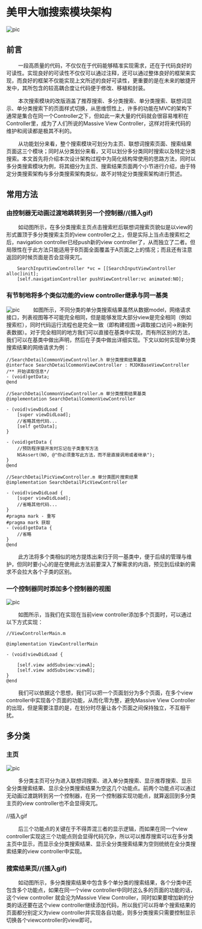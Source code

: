 # 美甲大咖搜索模块架构
![pic](https://github.com/30days-tech/iOS/blob/master/Coding%20Rules/markDownPic/美甲大咖搜索模块架构/部分设计图.png?raw=true)
## 前言

&nbsp;&nbsp;&nbsp;&nbsp;&nbsp;&nbsp;&nbsp;&nbsp;一段高质量的代码，不仅仅在于代码能够精准实现需求，还在于代码良好的可读性。实现良好的可读性不仅仅可以通过注释，还可以通过整体良好的框架来实现，而良好的框架不仅能实现上文所述的良好可读性，更重要的是在未来的敏捷开发中，其所包含的较高耦合度让代码便于修改、移植和封装。  

&nbsp;&nbsp;&nbsp;&nbsp;&nbsp;&nbsp;&nbsp;&nbsp;本次搜索模块的改版涵盖了推荐搜索、多分类搜索、单分类搜索、联想词显示、单分类搜索下的页面样式切换，从思维惯性上，许多的功能在MVC的架构下通常是集合在同一个Controller之下，但如此一来大量的代码就会很容易堆积在Controller里，成为了人们所说的Massive View Controller，这样对将来代码的维护和阅读都是极其不利的。

&nbsp;&nbsp;&nbsp;&nbsp;&nbsp;&nbsp;&nbsp;&nbsp;从功能划分来看，整个搜索模块可划分为主页、联想词搜索页面、搜索结果页面这三个模块；同时从分类划分来看，又可以划分多分类同时搜索以及特定分类搜索。本文首先将介绍本次设计架构过程中为简化结构常使用的思路方法，同时以多分类搜索模块为例，将其细分为主页、搜索结果页面两个小节进行介绍，由于特定分类搜索架构与多分类搜索架构类似，故不对特定分类搜索架构进行赘述。

## 常用方法
### 由控制器无动画过渡地跳转到另一个控制器//(插入gif)
&nbsp;&nbsp;&nbsp;&nbsp;&nbsp;&nbsp;&nbsp;&nbsp;如动图所示，在多分类搜索主页点击搜索栏后联想词搜索页貌似是以view的形式置顶于多分类搜索主页的view controller之上，但是实际上当点击搜索栏之后，navigation controller已经push新的view controller了，从而独立了二者。但局限性在于此方法只能适用于B页面全面覆盖于A页面之上的情况；而且还有注意返回的时候页面是否会显得突兀。

```
    SearchInputViewController *vc = [[SearchInputViewController alloc]init];
    [self.navigationController pushViewController:vc animated:NO];

```


### 有节制地将多个类似功能的view controller继承与同一基类
![pic](https://github.com/30days-tech/iOS/blob/master/Coding%20Rules/markDownPic/美甲大咖搜索模块架构/各个单分类设计图.png?raw=true)
&nbsp;&nbsp;&nbsp;&nbsp;&nbsp;&nbsp;&nbsp;&nbsp;如图所示，不同分类的单分类搜索结果虽然从数据model，网络请求接口，列表视图等不可能完全相同，但是能够发现大部分view是完全相同（例如搜索栏），同时代码运行流程也是完全一致（即构建视图->调取接口访问->刷新列表数据）。对于完全相同的地方我们可以直接在基类中实现，而有所区别的方法，我们可以在基类中做出声明，然后在子类中做出详细实现。下文以如何实现单分类搜索结果的网络请求为例：

```
//SearchDetailCommonViewController.h 单分类搜索结果基类
@interface SearchDetailCommonViewController : MJDKBaseViewController
/** 开始读取信息*/
- (void)getData;
@end
```

```
//SearchDetailCommonViewController.m 单分类搜索结果基类
@implementation SearchDetailCommonViewController

- (void)viewDidLoad {
    [super viewDidLoad];
    //省略其他代码...
    [self getData];
}

- (void)getData {
    //预防程序猿开发时忘记在子类重写方法
    NSAssert(NO, @"你必须重写此方法，而不是直接调用或者继承");
}
@end
```

```
//SearchDetailPicViewController.m 单分类图片搜索结果
@implementation SearchDetailPicViewController

- (void)viewDidLoad {
    [super viewDidLoad];
    //省略其他代码...
}
#pragma mark - 重写
#pragma mark 获取
- (void)getData {
    //省略
}
@end
```

&nbsp;&nbsp;&nbsp;&nbsp;&nbsp;&nbsp;&nbsp;&nbsp;此方法将多个类相似的地方提炼出来归于同一基类中，便于后续的管理与维护，但同时要小心的是在使用此方法前要深入了解需求的内涵，预见到后续新的需求不会拉大各个子类的区别。

### 一个控制器同时添加多个控制器的视图
![pic](https://github.com/30days-tech/iOS/blob/master/Coding%20Rules/markDownPic/美甲大咖搜索模块架构/常用方法插图.png?raw=true)

&nbsp;&nbsp;&nbsp;&nbsp;&nbsp;&nbsp;&nbsp;&nbsp;如图所示，当我们在实现在当前view controller添加多个页面时，可以通过以下方式实现：
```
//ViewControllerMain.m

@implementation ViewControllerMain

- (void)viewDidLoad {

    [self.view addSubview:viewA];
    [self.view addSubview:viewB];
}
@end
```

&nbsp;&nbsp;&nbsp;&nbsp;&nbsp;&nbsp;&nbsp;&nbsp;我们可以依据这个思想，我们可以把一个页面划分为多个页面，在多个view controller中实现各个页面的功能，从而化零为整，避免Massive View Controller的出现，但是需要注意的是，在划分时尽量让各个页面之间保持独立，不互相干扰。
## 多分类

### 主页
![pic](https://github.com/30days-tech/iOS/blob/master/Coding%20Rules/markDownPic/美甲大咖搜索模块架构/多分类首页图.png?raw=true)

&nbsp;&nbsp;&nbsp;&nbsp;&nbsp;&nbsp;&nbsp;&nbsp;多分类主页可分为进入联想词搜索、进入单分类搜索、显示推荐搜索、显示全分类搜索结果、显示全分类搜索结果为空这几个功能点。前两个功能点可以通过无动画过渡跳转到另一个控制器，在另一个控制器实现功能点，就算返回到多分类主页的view controller也不会显得突兀。



//插入gif

&nbsp;&nbsp;&nbsp;&nbsp;&nbsp;&nbsp;&nbsp;&nbsp;后三个功能点的关键在于不得弄混三者的显示逻辑，而如果在同一个view controller实现这三个功能点则会显得代码冗杂，所以可以推荐搜索可以在多分类主页中显示，而显示全分类搜索结果、显示全分类搜索结果为空则统统在全分类搜索结果的view controller中实现。


### 搜索结果页//(插入gif)

&nbsp;&nbsp;&nbsp;&nbsp;&nbsp;&nbsp;&nbsp;&nbsp;如动图所示，多分类搜索结果中包含多个单分类的搜索结果，各个分类中还包含多个功能点，如果在同一个view controller中同时这么多的页面的功能的话，这个view controller 就会沦为Massive View Controller，同时如果要增加新的分类的话还要在这个view controller继续添加代码，所以我们可以将单个搜索结果的页面都分别定义为view controller并实现各自功能，则多分类搜索只需要控制显示切换各个viewcontroller的view即可。

